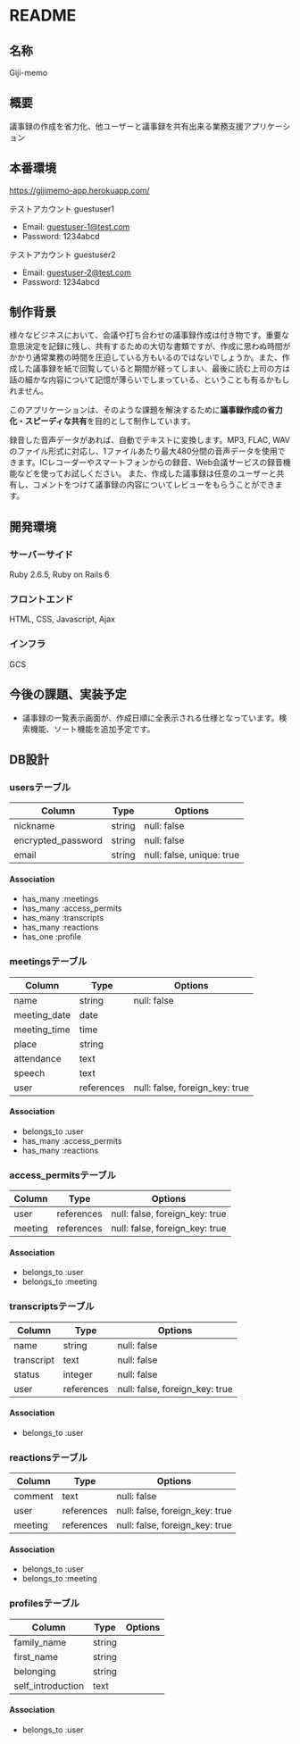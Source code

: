 # README

## 名称
Giji-memo

## 概要
議事録の作成を省力化、他ユーザーと議事録を共有出来る業務支援アプリケーション

## 本番環境
https://gijimemo-app.herokuapp.com/

テストアカウント guestuser1
- Email: guestuser-1@test.com
- Password: 1234abcd

テストアカウント guestuser2
- Email: guestuser-2@test.com
- Password: 1234abcd

## 制作背景
様々なビジネスにおいて、会議や打ち合わせの議事録作成は付き物です。重要な意思決定を記録に残し、共有するための大切な書類ですが、作成に思わぬ時間がかかり通常業務の時間を圧迫している方もいるのではないでしょうか。また、作成した議事録を紙で回覧していると期間が経ってしまい、最後に読む上司の方は話の細かな内容について記憶が薄らいでしまっている、ということも有るかもしれません。

このアプリケーションは、そのような課題を解決するために**議事録作成の省力化・スピーディな共有**を目的として制作しています。

録音した音声データがあれば、自動でテキストに変換します。MP3, FLAC, WAVのファイル形式に対応し、1ファイルあたり最大480分間の音声データを使用できます。ICレコーダーやスマートフォンからの録音、Web会議サービスの録音機能などを使ってお試しください。
また、作成した議事録は任意のユーザーと共有し、コメントをつけて議事録の内容についてレビューをもらうことができます。

## 開発環境
### サーバーサイド
Ruby 2.6.5, Ruby on Rails 6

### フロントエンド
HTML, CSS, Javascript, Ajax

### インフラ
GCS

## 今後の課題、実装予定
* 議事録の一覧表示画面が、作成日順に全表示される仕様となっています。検索機能、ソート機能を追加予定です。

## DB設計
### usersテーブル
|Column            |Type  |Options                  |
|------------------|------|-------------------------|
|nickname          |string|null: false              |
|encrypted_password|string|null: false              |
|email             |string|null: false, unique: true|

#### Association
- has_many :meetings
- has_many :access_permits
- has_many :transcripts
- has_many :reactions
- has_one  :profile

### meetingsテーブル
|Column      |Type      |Options                       |
|------------|----------|------------------------------|
|name        |string    |null: false                   |
|meeting_date|date      |                              |
|meeting_time|time      |                              |
|place       |string    |                              |
|attendance  |text      |                              |
|speech      |text      |                              |
|user        |references|null: false, foreign_key: true|

#### Association
- belongs_to :user
- has_many :access_permits
- has_many :reactions

### access_permitsテーブル
|Column |Type      |Options                       |
|-------|----------|------------------------------|
|user   |references|null: false, foreign_key: true|
|meeting|references|null: false, foreign_key: true|

#### Association
- belongs_to :user
- belongs_to :meeting

### transcriptsテーブル
|Column    |Type      |Options                       |
|----------|----------|------------------------------|
|name      |string    |null: false                   |
|transcript|text      |null: false                   |
|status    |integer   |null: false                   |
|user      |references|null: false, foreign_key: true|

#### Association
- belongs_to :user

### reactionsテーブル
|Column |Type      |Options                       |
|-------|----------|------------------------------|
|comment|text      |null: false                   |
|user   |references|null: false, foreign_key: true|
|meeting|references|null: false, foreign_key: true|

#### Association
- belongs_to :user
- belongs_to :meeting

### profilesテーブル
|Column           |Type  |Options                  |
|-----------------|------|-------------------------|
|family_name      |string|                         |
|first_name       |string|                         |
|belonging        |string|                         |
|self_introduction|text  |                         |

#### Association
- belongs_to :user